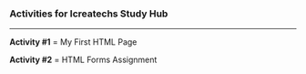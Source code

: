 ### Activities for Icreatechs Study Hub
--------------
<p><strong>Activity #1</strong> = My First HTML Page<p>
<p><strong>Activity #2</strong> = HTML Forms Assignment</p>
